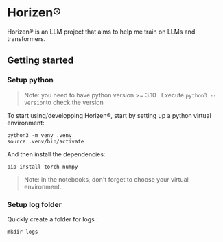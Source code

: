 # Horizen®
Horizen® is an LLM project that aims to help me train on LLMs and transformers.


## Getting started

### Setup python
> Note: you need to have python version >= 3.10 . Execute `python3 --version`to check the version

To start using/developping Horizen®, start by setting up a python virtual environment:
```shell
python3 -m venv .venv
source .venv/bin/activate
```

And then install the dependencies:

```shell
pip install torch numpy
```

> Note: in the notebooks, don't forget to choose your virtual environment.

### Setup log folder
Quickly create a folder for logs : 
```shell
mkdir logs
```